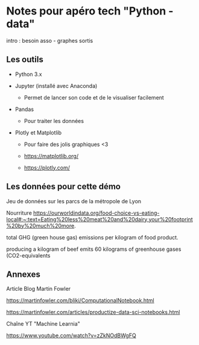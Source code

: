 # Notes pour apéro tech "Python - data"

intro : besoin asso - graphes sortis

## Les outils

- Python 3.x

- Jupyter (installé avec Anaconda)

  - Permet de lancer son code et de le visualiser facilement

- Pandas

  - Pour traiter les données

- Plotly et Matplotlib

  - Pour faire des jolis graphiques <3

  - https://matplotlib.org/
  
  - https://plotly.com/
  
    

## Les données pour cette démo

Jeu de données sur les parcs de la métropole de Lyon

Nourriture https://ourworldindata.org/food-choice-vs-eating-local#:~:text=Eating%20less%20meat%20and%20dairy,your%20footprint%20by%20much%20more.

total GHG (green house gas) emissions per kilogram of food product.

producing a kilogram of beef emits 60 kilograms of greenhouse gases (CO2-equivalents



## Annexes

Article Blog Martin Fowler

https://martinfowler.com/bliki/ComputationalNotebook.html

https://martinfowler.com/articles/productize-data-sci-notebooks.html

Chaîne YT "Machine Learnia"

https://www.youtube.com/watch?v=zZkNOdBWgFQ